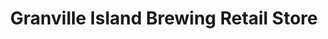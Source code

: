 ---
title: "Granville Island Brewing Retail Store"
url: /vancouver/granville-island-brewing-retail-store/
shop: alcohol
---